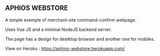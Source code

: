 APHIOS WEBSTORE
----------------

A simple exemple of merchant-site command-confirm webpage.

Uses Vue JS and a minimal NodeJS backend server.

The page has a design for destktop browser and another one for mobiles.

View on Heroku : https://aphios-webstore.herokuapp.com/

